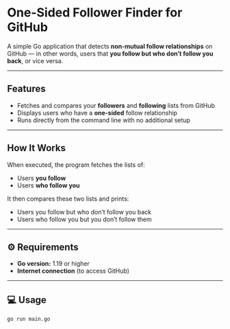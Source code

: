 # One-Sided Follower Finder for GitHub

A simple Go application that detects **non-mutual follow relationships** on GitHub — in other words, users that **you follow but who don’t follow you back**, or vice versa.

---

## Features
- Fetches and compares your **followers** and **following** lists from GitHub  
- Displays users who have a **one-sided** follow relationship  
- Runs directly from the command line with no additional setup

---

## How It Works
When executed, the program fetches the lists of:

- Users **you follow**  
- Users **who follow you**

It then compares these two lists and prints:

- Users you follow but who don’t follow you back  
- Users who follow you but you don’t follow them

---

## ⚙️ Requirements
- **Go version:** 1.19 or higher  
- **Internet connection** (to access GitHub)

---

## 💻 Usage
```bash
go run main.go
